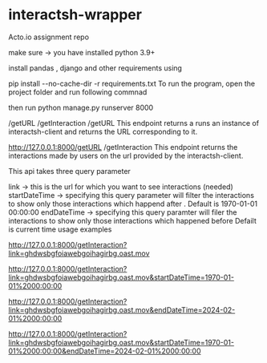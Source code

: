 # interactsh-wrapper
Acto.io assignment repo

make sure -> you have installed python 3.9+

install pandas , django and other requirements using

pip install --no-cache-dir -r requirements.txt
To run the program, open the project folder and run following commnad

then run python manage.py runserver 8000


/getURL
/getInteraction
/getURL This endpoint returns a runs an instance of interactsh-client and returns the URL corresponding to it.

http://127.0.0.1:8000/getURL
/getInteraction This endpoint returns the interactions made by users on the url provided by the interactsh-client.

This api takes three query parameter

link -> this is the url for which you want to see interactions (needed)
startDateTime -> specifying this query parameter will filter the interactions to show only those interactions which happend after . Default is 1970-01-01 00:00:00
endDateTime -> specifying this query paramter will filer the interactions to show only those interactions which happened before Defailt is current time
usage examples

http://127.0.0.1:8000/getInteraction?link=ghdwsbgfoiawebgoihagirbg.oast.mov

http://127.0.0.1:8000/getInteraction?link=ghdwsbgfoiawebgoihagirbg.oast.mov&startDateTime=1970-01-01%2000:00:00 

http://127.0.0.1:8000/getInteraction?link=ghdwsbgfoiawebgoihagirbg.oast.mov&endDateTime=2024-02-01%2000:00:00

http://127.0.0.1:8000/getInteraction?link=ghdwsbgfoiawebgoihagirbg.oast.mov&startDateTime=1970-01-01%2000:00:00&endDateTime=2024-02-01%2000:00:00

